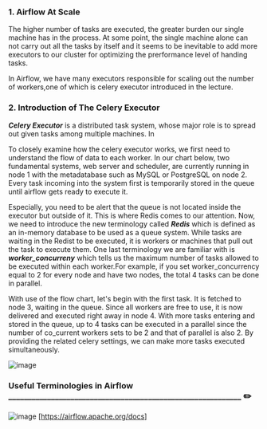 

### 1. Airflow At Scale

The higher number of tasks are executed, the greater burden our single machine has in the process. At some point, the single machine alone can not carry out all the tasks 
by itself and it seems to be inevitable to add more executors to our cluster for optimizing the prerformance level of handing tasks. 

In Airflow, we have many executors responsible for scaling out the number of workers,one of which is celery executor introduced in the lecture.


### 2. Introduction of The Celery Executor

**_Celery Executor_** is a distributed task system, whose major role is to spread out given tasks among multiple machines. In

To closely examine how the celery executor works, we first need to understand the flow of data to each worker.  In our chart below,  two fundamental systems, web server and scheduler, 
are currently running in node 1 with the metadatabase such as MySQL or PostgreSQL on node 2. Every task incoming into the system first is temporarily stored in the queue until airflow gets ready to execute it.  

Especially, you need to be alert that the queue is not located inside the executor but outside of it.  This is where Redis comes to our attention.  Now, we need to introduce the new terminology called **_Redis_** which is defined as an in-memory database to be used as a queue system.  While tasks are waiting in the Redist to be executed, it is workers or machines that pull out the task to execute them.  One last terminology we are familiar with is  **_worker_concurreny_** which tells us the maximum number of tasks allowed to be executed within each worker.For example, if you set worker_concurrency equal to 2 for every node and have two nodes, the total 4 tasks can be done in parallel.


With use of the flow chart, let's begin with the first task. It is fetched to node 3, waiting in the queue. Since all workers are free to use, it is now delivered and executed right away in node 4. With more tasks entering and stored in the queue, up to 4 tasks can be executed in a parallel since 
the number of co_current workers sets to be 2 and that of parallel is also 2. By providing the related celery settings, we can make more
tasks executed simultaneously. 



![image](https://user-images.githubusercontent.com/53164959/101950947-7fcee500-3c39-11eb-8cd2-4d0bb0f7de1d.png)




### Useful Terminologies in Airflow ____________________________________________________________ :pencil2:
![image](https://user-images.githubusercontent.com/53164959/109797501-ea9e2400-7c5c-11eb-8955-1fa6a3a05194.png)
                                                                     <source> [https://airflow.apache.org/docs]




